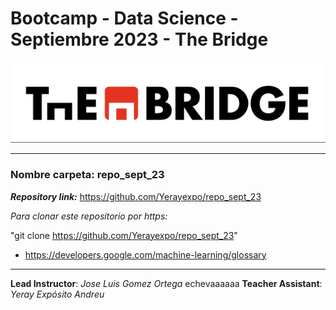 # Bootcamp - Data Science - Septiembre 2023 - The Bridge


![The Bridge](./1-Ramp_Up/Git/img/TheBridge_logo.png)

----------

### **Nombre carpeta**: repo_sept_23

***Repository link:*** https://github.com/Yerayexpo/repo_sept_23

*Para clonar este repositorio por https:*

"git clone https://github.com/Yerayexpo/repo_sept_23"

- https://developers.google.com/machine-learning/glossary

----------

**Lead Instructor**: *Jose Luis Gomez Ortega*
echevaaaaaa
**Teacher Assistant**: *Yeray Expósito Andreu*
